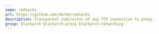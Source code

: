 ```yaml
---
name: redsocks
url: https://github.com/darkk/redsocks
description: Transparent redirector of any TCP connection to proxy.
group: blackarch blackarch-proxy blackarch-networking
---
```

